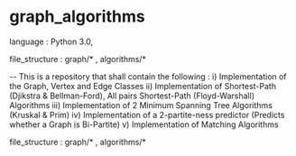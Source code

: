 # graph_algorithms
language : Python 3.0, 

file_structure : graph/* , algorithms/*

-- This is a repository that shall contain the following :
i) Implementation of the Graph, Vertex and Edge Classes
ii) Implementation of Shortest-Path (Djikstra & Bellman-Ford), All pairs Shortest-Path (Floyd-Warshall) Algorithms
iii) Implementation of 2 Minimum Spanning Tree Algorithms (Kruskal & Prim)
iv) Implementation of a 2-partite-ness predictor (Predicts whether a Graph is Bi-Partite)
v) Implementation of Matching Algorithms


file_structure : graph/* , algorithms/*
